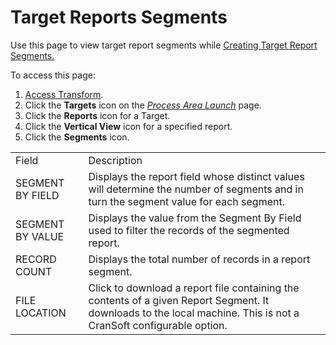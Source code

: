 # Target Reports Segments

<div class="use">

Use this page to view target report segments while [Creating Target
Report Segments.](../Use_Cases/Target_Report_Segments.htm)

</div>

To access this page:

1.  [Access Transform](../Config/Access_Transform.htm).
2.  Click the **Targets** icon on the *[Process Area
    Launch](Process_Area_Launch.htm)* page.
3.  Click the **Reports** icon for a Target.
4.  Click the **Vertical View** icon for a specified report.
5.  Click
the **Segments** icon.

|                  |                                                                                                                                                                   |
| ---------------- | ----------------------------------------------------------------------------------------------------------------------------------------------------------------- |
| Field            | Description                                                                                                                                                       |
| SEGMENT BY FIELD | Displays the report field whose distinct values will determine the number of segments and in turn the segment value for each segment.                             |
| SEGMENT BY VALUE | Displays the value from the Segment By Field used to filter the records of the segmented report.                                                                  |
| RECORD COUNT     | Displays the total number of records in a report segment.                                                                                                         |
| FILE LOCATION    | Click to download a report file containing the contents of a given Report Segment. It downloads to the local machine. This is not a CranSoft configurable option. |
